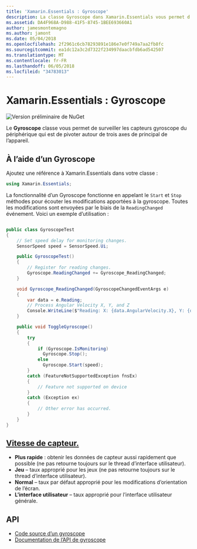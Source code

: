 ```yaml
---
title: 'Xamarin.Essentials : Gyroscope'
description: La classe Gyroscope dans Xamarin.Essentials vous permet d’analyser le capteur de gyroscope du périphérique, qui mesure la rotation autour de trois axes de principal de l’appareil.
ms.assetid: DA4F968A-D988-41F5-8745-1BEE693660A1
author: jamesmontemagno
ms.author: jamont
ms.date: 05/04/2018
ms.openlocfilehash: 2f2961c6cb78293891e186e7e0f749a7aa2fb8fc
ms.sourcegitcommit: ea1dc12a3c2d7322f234997daacbfdb6ad542507
ms.translationtype: MT
ms.contentlocale: fr-FR
ms.lasthandoff: 06/05/2018
ms.locfileid: "34783013"
---
```

# <a name="xamarinessentials-gyroscope"></a>Xamarin.Essentials : Gyroscope

![Version préliminaire de NuGet](~/media/shared/pre-release.png)

Le **Gyroscope** classe vous permet de surveiller les capteurs gyroscope du périphérique qui est de pivoter autour de trois axes de principal de l’appareil.

## <a name="using-gyroscope"></a>À l’aide d’un Gyroscope

Ajoutez une référence à Xamarin.Essentials dans votre classe :

```csharp
using Xamarin.Essentials;
```

La fonctionnalité d’un Gyroscope fonctionne en appelant le `Start` et `Stop` méthodes pour écouter les modifications apportées à la gyroscope. Toutes les modifications sont envoyées par le biais de la `ReadingChanged` événement. Voici un exemple d’utilisation :

```csharp

public class GyroscopeTest
{
    // Set speed delay for monitoring changes.
    SensorSpeed speed = SensorSpeed.Ui;

    public GyroscopeTest()
    {
        // Register for reading changes.
        Gyroscope.ReadingChanged += Gyroscope_ReadingChanged;
    }

    void Gyroscope_ReadingChanged(GyroscopeChangedEventArgs e)
    {
        var data = e.Reading;
        // Process Angular Velocity X, Y, and Z
        Console.WriteLine($"Reading: X: {data.AngularVelocity.X}, Y: {data.AngularVelocity.Y}, Z: {data.AngularVelocity.Z}");
    }

    public void ToggleGyroscope()
    {
        try
        {
            if (Gyroscope.IsMonitoring)
              Gyroscope.Stop();
            else
              Gyroscope.Start(speed);
        }
        catch (FeatureNotSupportedException fnsEx)
        {
            // Feature not supported on device
        }
        catch (Exception ex)
        {
            // Other error has occurred.
        }
    }
}
```

## <a name="sensor-speedxrefxamarinessentialssensorspeed"></a>[Vitesse de capteur.](xref:Xamarin.Essentials.SensorSpeed)

- **Plus rapide** : obtenir les données de capteur aussi rapidement que possible (ne pas retourne toujours sur le thread d’interface utilisateur).
- **Jeu** – taux approprié pour les jeux (ne pas retourne toujours sur le thread d’interface utilisateur).
- **Normal** – taux par défaut approprié pour les modifications d’orientation de l’écran.
- **L’interface utilisateur** – taux approprié pour l’interface utilisateur générale.

## <a name="api"></a>API

- [Code source d’un gyroscope](https://github.com/xamarin/Essentials/tree/master/Xamarin.Essentials/Gyroscope)
- [Documentation de l’API de gyroscope](xref:Xamarin.Essentials.Gyroscope)
